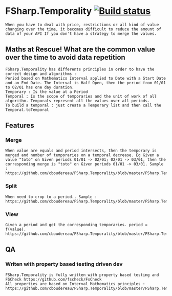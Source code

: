 # FSharp.Temporality [![Build status](https://ci.appveyor.com/api/projects/status/ejj6vrx6x69aojey?svg=true)](https://ci.appveyor.com/project/cboudereau/fsharp-temporality)

	When you have to deal with price, restrictions or all kind of value changing over the time, it becomes difficult to reduce the amount of data of your API If you don't have a strategy to merge the values.

## Maths at Rescue! What are the common value over the time to avoid data repetition
	FSharp.Temporality has differents principles in order to have the correct design and algorithms : 
	Period based on Mathematics Interval applied to Date with a Start Date and an End Date. The Interval is Half Open, then the period from 01/01 to 02/01 has one day duration.
	Temporary : Is the value at a Period
	Temporal : Is the scope of temporaries and the unit of work of all algorithm. Temporals represent all the values over all periods.
	To build a temporal : just create a Temporary list and then call the Temporal.toTemporal
 
## Features
 ### Merge
	When value are equals and period intersects, then the temporary is merged and number of temporaries on a temporal decrease. Eg Given a value "toto" on Given periods 01/01 -> 02/01; 02/01 -> 03/01, then the corresponding merge is "toto" on Given periods 01/01 -> 03/01. Sample : https://github.com/cboudereau/FSharp.Temporality/blob/master/FSharp.Temporality.Test/TemporalMergeProperties.fs
 ### Split
	When need to crop to a period.. Sample : https://github.com/cboudereau/FSharp.Temporality/blob/master/FSharp.Temporality.Test/TemporalSplitProperties.fs
 ### View
	Given a period and get the corresponding temporaries. period = f(value). https://github.com/cboudereau/FSharp.Temporality/blob/master/FSharp.Temporality.Test/TemporalViewProperties.fs

## QA
 ### Writen with property based testing driven dev
	FSharp.Temporality is fully written with property based testing and FSCheck https://github.com/fscheck/FsCheck
	All properties are based on Interval Mathematics principles : https://github.com/cboudereau/FSharp.Temporality/blob/master/FSharp.Temporality.Test/PeriodProperties.fs
